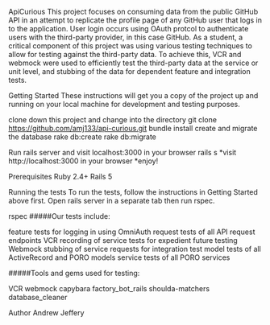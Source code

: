 ApiCurious
This project focuses on consuming data from the public GitHub API in an attempt to replicate the profile page of any GitHub user that logs in to the application.  User login occurs using OAuth protcol to authenticate users with the third-party provider, in this case GitHub.  As a student, a critical component of this project was using various testing techniques to allow for testing against the third-party data.  To achieve this, VCR and webmock were used to efficiently test the third-party data at the service or unit level, and stubbing of the data for dependent feature and integration tests.

Getting Started
These instructions will get you a copy of the project up and running on your local machine for development and testing purposes.

clone down this project and change into the directory
git clone https://github.com/amj133/api-curious.git
bundle install
create and migrate the database
rake db:create
rake db:migrate

Run rails server and visit localhost:3000 in your browser
rails s
*visit http://localhost:3000 in your browser *enjoy!

Prerequisites
Ruby 2.4+
Rails 5

Running the tests
To run the tests, follow the instructions in Getting Started above first. Open rails server in a separate tab then run rspec.

rspec
#####Our tests include:

feature tests for logging in using OmniAuth
request tests of all API request endpoints
VCR recording of service tests for expedient future testing
Webmock stubbing of service requests for integration test
model tests of all ActiveRecord and PORO models
service tests of all PORO services

#####Tools and gems used for testing:

VCR
webmock
capybara
factory_bot_rails
shoulda-matchers
database_cleaner

Author
Andrew Jeffery
